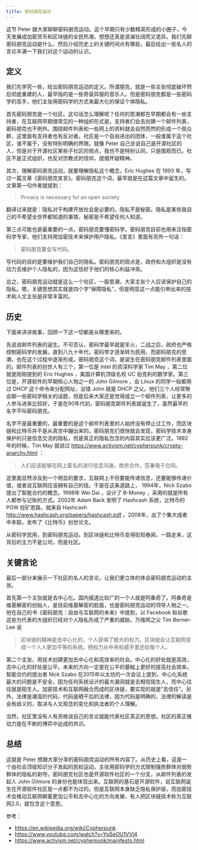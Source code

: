 ```yaml
---
title: 密码朋克运动
---
```


这节 Peter 跟大家聊聊密码朋克运动。这个早期只有少数精英形成的小圈子，今天发展成加密货币和区块链的全民热潮，想想还真是波澜壮阔而又诡异。我们先聊密码朋克运动是什么，然后介绍历史上的关键时间点有哪些，最后给出一些名人的言论丰满一下我们对这个运动的认识。

## 定义

我们先学究一些，给出密码朋克运动的定义。所谓朋克，就是一些主张彻底破坏然后彻底重建的人，最早指的是一些奇装异服的音乐人。但是密码朋克都是一些密码学的高手，他们主张用密码学的方式来最大化的保证个体隐私。

首先密码朋克是一个社区。这句话怎么理解呢？任何的思潮都在早期都会有一些支持者，在互联网早期很常见的一种组织形式是，支持者们会去创建一个邮件列表，密码朋克也不例外。围绕邮件列表和一些网上的资料就会自然而然的形成一个观众群，这里面有支持者也有反对者。社区是一个自由进出的团体，一般谁属于这个社区，谁不属于，没有特别明确的界限。就像 Peter 自己总说自己是开源社区的人，但是对于开源社区某些子社区的观点，我也不是特别认同，只是围观而已。社区不是正式组织，也反对宗教式的信仰，提倡怀疑精神。

其次，理解密码朋克运动，就要理解隐私这个概念。Eric Hughes 在 1993 年，写过一篇文章《密码朋克宣言》。密码朋克这个词，最早就是在这篇文章中诞生的。文章第一句作者就提到：

> Privacy is necessary for an open society

翻译过来就是：隐私对于构建开放社会是必要的。隐私不是秘密。隐私是某些我自己的不希望全世界都知道的事情，秘密是不希望任何人知道。

第三点可能也是最重要的一点，密码朋克要懂密码学。密码朋克目前也用来泛指密码学专家，他们支持用加密技术来保护用户隐私。《宣言》里面有另外一句话：

> 密码朋克要会写代码。

写代码的目的是要维护我们自己的隐私。密码朋克的观点是，政府和大组织是没有动力去维护个人隐私的，因为这恰好于他们的核心利益冲突。

总之，密码朋克运动就是这么一个社区，一股思潮，大家主张个人应该保护自己的隐私。嗯，关键思想其实就是四个字“保障隐私”，但是明显这一点能引申出来的技术和人文主张是非常丰富的。

## 历史

下面来讲讲故事，回顾一下这一切都是从哪里来的。

先说说邮件列表的诞生。不可否认，密码学最早就是军火，二战之后，政府也严格控制密码学的发展。直到八九十年代，密码学才逐渐转为民用。而密码朋克的思潮，也在这个过程中逐渐形成。密码朋克这个词，是诞生在密码朋克邮件列表里面的。邮件列表的创世人有三个，第一位是 Intel 的资深科学家 Tim May ，第二位就是刚刚提到的 Eric Hughes ，美国计算机顶级名校 UC 伯克利的数学家。第三位是，开源软件的早期核心人物之一的 John Gilmore ，会 Linux 的同学一般都用过 DHCP 这个命令来分配网址，没错 John 就是 DHCP 之父。他们三个人经常聚会聊一些密码学相关的话题，但是后来大家还是觉得成立一个邮件列表，让更多的人参与进来比较好，于是在90年代初，密码朋克邮件列表就诞生了，虽然最早的名字不叫密码朋克。

名字不是最重要的，最重要的是这个邮件列表里的人始终没有停止过工作，而区块链和比特币并不是从真空中蹦出来的。密码朋克们很快就会发现，密码学技术本身保护的只是信息交流的隐私，但是真正的隐私包含的内容其实应该更广泛。1992 年的时候，Tim May 就说过 https://www.activism.net/cypherpunk/crypto-anarchy.html ：

> 人们应该能够在网上匿名的进行信息沟通，商务合作，签署电子合同。

这里面显然涉及到一个明显的要求，互联网上不但要能传递信息，还要能够传递价值，或者说互联网应该拥有自己的钱。于是在这条道路上， 1994年，Nick Szabo 提出了智能合约的概念。1998年 Wei Dai ，设计了 B-Money ，采用的就是所有人都参与记账的方式。2002年 Adam Back 发明了 Hashcash 系统，比特币的 POW 挖矿思路，就来自 Hashcash  http://www.hashcash.org/papers/hashcash.pdf 。2008年，出了个集大成者中本聪，发布了《比特币》创世论文。

从密码学民用，到密码朋克运动，到区块链和比特币变得街知巷闻，一路走来，这背后的主力不是公司，而是社区。

## 关键言论

最后一部分来展示一下社区的名人的言论，让我们更立体的体会密码朋克运动的主张。

首先第一个主张就是去中心化。国内报道比较广的一个人就是阿桑奇了。阿桑奇是维基解密的创始人，是目前维基解密的脸面，也是密码朋克运动的领导人物之一。他在自己的书《密码朋克：自由与互联网的未来》中提到，以 Facebook 和谷歌这些为代表的大组织已经对个人隐私形成了严重的威胁。万维网之父 Tim Berner-Lee 说

> 区块链的精神是去中心化的，个人获得了极大的权力。区块链会让互联网变成一个人人更加平等的系统。把权力从中央权威手里还给每个人。

第二个主张，用技术创建更加去中心化和高效率的社会。中心化的好处就是高效，去中心化的好处是公平。未来的方向一定是在公平的基础上更好的提高社会效率。智能合约的提出者 Nick Szabo 在2015年以太坊的一次会议上提到，中心化系统最大的问题是不安全，因为任何系统设计的最大漏洞就是去相信陌生人，而中心往往就是陌生人。加密技术和互联网融合而成的区块链，要实现的就是”去信任“。另外，法律是潮湿的代码，代码是晒干后的法律，因为代码是明确的，法律的解读是会有歧义的，取决与人文观念的变化和执法者的个人理解。

当然，社区里没有人有资格说自己的言论就能代表社区真正的思想。社区的真正推动力是在不断的博弈中达成的共识。

## 总结

这就是 Peter 想跟大家分享的密码朋克运动的所有内容了。从历史上看，这是一个由社会顶级知识分子发起的民权运动，主张用密码学的方式限制强势群体对弱势群体的隐私的剥夺。密码朋克社区也是开源软件社区的一个分支，从邮件列表的发起人 John Gilmore 的身份也能体现出来。互联网的基石是开源软件，说互联网诞生在开源软件社区是一点都不为过的。但是互联网本身缺乏隐私保护层，而加密技术会推动互联网朝着更加公平和去中心化的方向发展，有人把区块链技术称为互联网2.0，就包含这个意思。

参考：

- https://en.wikipedia.org/wiki/Cypherpunk
- https://www.youtube.com/watch?v=YpSeOU1VVj4
- https://www.activism.net/cypherpunk/manifesto.html
